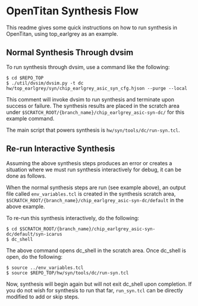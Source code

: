 # OpenTitan Synthesis Flow

This readme gives some quick instructions on how to run synthesis in OpenTitan, using top_earlgrey as an example.

## Normal Synthesis Through dvsim

To run synthesis through dvsim, use a command like the following:

```
$ cd $REPO_TOP
$ ./util/dvsim/dvsim.py -t dc hw/top_earlgrey/syn/chip_earlgrey_asic_syn_cfg.hjson --purge --local
```

This comment will invoke dvsim to run synthesis and terminate upon success or failure.
The synthesis results are placed in the scratch area under `$SCRATCH_ROOT/{branch_name}/chip_earlgrey_asic-syn-dc/` for this example command.

The main script that powers synthesis is `hw/syn/tools/dc/run-syn.tcl`.

## Re-run Interactive Synthesis

Assuming the above synthesis steps produces an error or creates a situation where we must run synthesis interactively for debug, it can be done as follows.

When the normal synthesis steps are run (see example above), an output file called `env_variables.tcl` is created in the synthesis scratch area, `$SCRATCH_ROOT/{branch_name}/chip_earlgrey_asic-syn-dc/default` in the above example.

To re-run this synthesis interactively, do the following:

```
$ cd $SCRATCH_ROOT/{branch_name}/chip_earlgrey_asic-syn-dc/default/syn-icarus
$ dc_shell

```

The above command opens dc_shell in the scratch area.
Once dc_shell is open, do the following:

```
$ source ../env_variables.tcl
$ source $REPO_TOP/hw/syn/tools/dc/run-syn.tcl

```

Now, synthesis will begin again but will not exit dc_shell upon completion.
If you do not wish for synthesis to run that far, `run_syn.tcl` can be directly modified to add or skip steps.

